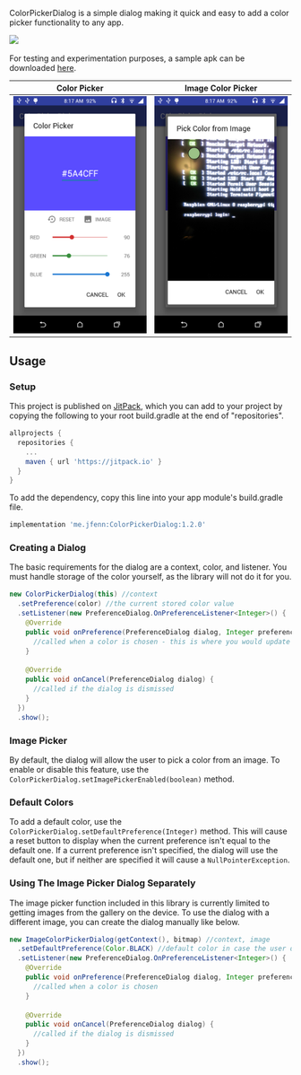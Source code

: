 ColorPickerDialog is a simple dialog making it quick and easy to add a color picker functionality to any app.

[![](https://jitpack.io/v/me.jfenn/ColorPickerDialog.svg)](https://jitpack.io/#me.jfenn/ColorPickerDialog)

For testing and experimentation purposes, a sample apk can be downloaded [here](https://jfenn.me/projects/colorpickerdialog).

|Color Picker|Image Color Picker|
|--------|--------|
|![img](./.github/images/dialog.png?raw=true)|![img](./.github/images/image.png?raw=true)|

## Usage

### Setup

This project is published on [JitPack](https://jitpack.io), which you can add to your project by copying the following to your root build.gradle at the end of "repositories".

```gradle
allprojects {
  repositories {
    ...
    maven { url 'https://jitpack.io' }
  }
}
```

To add the dependency, copy this line into your app module's build.gradle file.

``` gradle
implementation 'me.jfenn:ColorPickerDialog:1.2.0'
```

### Creating a Dialog

The basic requirements for the dialog are a context, color, and listener. You must handle storage of the color yourself, as the library will not do it for you.

``` java
new ColorPickerDialog(this) //context
  .setPreference(color) //the current stored color value
  .setListener(new PreferenceDialog.OnPreferenceListener<Integer>() {
    @Override
    public void onPreference(PreferenceDialog dialog, Integer preference) {
      //called when a color is chosen - this is where you would update a stored value
    }

    @Override
    public void onCancel(PreferenceDialog dialog) {
      //called if the dialog is dismissed
    }
  })
  .show();
```

### Image Picker

By default, the dialog will allow the user to pick a color from an image. To enable or disable this feature, use the `ColorPickerDialog.setImagePickerEnabled(boolean)` method.

### Default Colors

To add a default color, use the `ColorPickerDialog.setDefaultPreference(Integer)` method. This will cause a reset button to display when the current preference isn't equal to the default one. If a current preference isn't specified, the dialog will use the default one, but if neither are specified it will cause a `NullPointerException`.

### Using The Image Picker Dialog Separately

The image picker function included in this library is currently limited to getting images from the gallery on the device. To use the dialog with a different image, you can create the dialog manually like below.

``` java
new ImageColorPickerDialog(getContext(), bitmap) //context, image
  .setDefaultPreference(Color.BLACK) //default color in case the user doesn't pick a value
  .setListener(new PreferenceDialog.OnPreferenceListener<Integer>() {
    @Override
    public void onPreference(PreferenceDialog dialog, Integer preference) {
      //called when a color is chosen
    }

    @Override
    public void onCancel(PreferenceDialog dialog) {
      //called if the dialog is dismissed
    }
  })
  .show();
```
